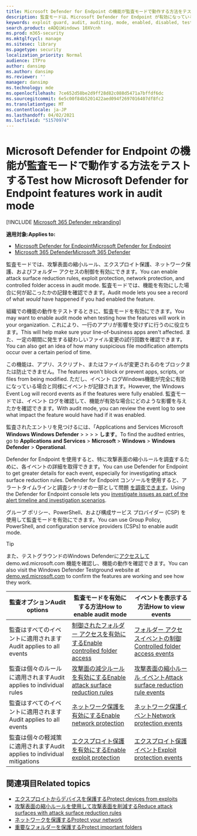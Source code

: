 ```yaml
---
title: Microsoft Defender for Endpoint の機能が監査モードで動作する方法をテストする
description: 監査モードは、Microsoft Defender for Endpoint が有効になっている場合にデバイスを保護する方法を確認するのに役立ちます。
keywords: exploit guard, audit, auditing, mode, enabled, disabled, test, demo, evaluate, lab
search.product: eADQiWindows 10XVcnh
ms.prod: m365-security
ms.mktglfcycl: manage
ms.sitesec: library
ms.pagetype: security
localization_priority: Normal
audience: ITPro
author: dansimp
ms.author: dansimp
ms.reviewer: ''
manager: dansimp
ms.technology: mde
ms.openlocfilehash: 7ce652d58be2d9ff28d82c088d5471a7bffdf6dc
ms.sourcegitcommit: 6e5c00f84b5201422aed094f2697016407df8fc2
ms.translationtype: MT
ms.contentlocale: ja-JP
ms.lasthandoff: 04/02/2021
ms.locfileid: "51570974"
---
```

# <a name="test-how-microsoft-defender-for-endpoint-features-work-in-audit-mode"></a><span data-ttu-id="4fd9e-104">Microsoft Defender for Endpoint の機能が監査モードで動作する方法をテストする</span><span class="sxs-lookup"><span data-stu-id="4fd9e-104">Test how Microsoft Defender for Endpoint features work in audit mode</span></span>

[!INCLUDE [Microsoft 365 Defender rebranding](../../includes/microsoft-defender.md)]

<span data-ttu-id="4fd9e-105">**適用対象:**</span><span class="sxs-lookup"><span data-stu-id="4fd9e-105">**Applies to:**</span></span>
- [<span data-ttu-id="4fd9e-106">Microsoft Defender for Endpoint</span><span class="sxs-lookup"><span data-stu-id="4fd9e-106">Microsoft Defender for Endpoint</span></span>](https://go.microsoft.com/fwlink/?linkid=2154037)
- [<span data-ttu-id="4fd9e-107">Microsoft 365 Defender</span><span class="sxs-lookup"><span data-stu-id="4fd9e-107">Microsoft 365 Defender</span></span>](https://go.microsoft.com/fwlink/?linkid=2118804)


<span data-ttu-id="4fd9e-108">監査モードでは、攻撃表面の縮小ルール、エクスプロイト保護、ネットワーク保護、およびフォルダー アクセスの制御を有効にできます。</span><span class="sxs-lookup"><span data-stu-id="4fd9e-108">You can enable attack surface reduction rules, exploit protection, network protection, and controlled folder access in audit mode.</span></span> <span data-ttu-id="4fd9e-109">監査モードでは、機能を有効にした場合に何が起こったかの記録を確認できます。</span><span class="sxs-lookup"><span data-stu-id="4fd9e-109">Audit mode lets you see a record of what *would* have happened if you had enabled the feature.</span></span>

<span data-ttu-id="4fd9e-110">組織での機能の動作をテストするときに、監査モードを有効にできます。</span><span class="sxs-lookup"><span data-stu-id="4fd9e-110">You may want to enable audit mode when testing how the features will work in your organization.</span></span> <span data-ttu-id="4fd9e-111">これにより、一行のアプリが影響を受けずに行うのに役立ちます。</span><span class="sxs-lookup"><span data-stu-id="4fd9e-111">This will help make sure your line-of-business apps aren't affected.</span></span> <span data-ttu-id="4fd9e-112">また、一定の期間に発生する疑わしいファイル変更の試行回数を確認できます。</span><span class="sxs-lookup"><span data-stu-id="4fd9e-112">You can also get an idea of how many suspicious file modification attempts occur over a certain period of time.</span></span>

<span data-ttu-id="4fd9e-113">この機能は、アプリ、スクリプト、またはファイルが変更されるのをブロックまたは防止できません。</span><span class="sxs-lookup"><span data-stu-id="4fd9e-113">The features won't block or prevent apps, scripts, or files from being modified.</span></span> <span data-ttu-id="4fd9e-114">ただし、イベント ログWindows機能が完全に有効になっている場合と同様にイベントが記録されます。</span><span class="sxs-lookup"><span data-stu-id="4fd9e-114">However, the Windows Event Log will record events as if the features were fully enabled.</span></span> <span data-ttu-id="4fd9e-115">監査モードでは、イベント ログを確認して、機能が有効な場合にどのような影響を与えたかを確認できます。</span><span class="sxs-lookup"><span data-stu-id="4fd9e-115">With audit mode, you can review the event log to see what impact the feature would have had if it was enabled.</span></span>

<span data-ttu-id="4fd9e-116">監査されたエントリを見つけるには、「Applications and Services Microsoft **Windows Windows Defender**  >    >    >    >  **します**。</span><span class="sxs-lookup"><span data-stu-id="4fd9e-116">To find the audited entries, go to **Applications and Services** > **Microsoft** > **Windows** > **Windows Defender** > **Operational**.</span></span>

<span data-ttu-id="4fd9e-117">Defender for Endpoint を使用すると、特に攻撃表面の縮小ルールを調査するために、各イベントの詳細を取得できます。</span><span class="sxs-lookup"><span data-stu-id="4fd9e-117">You can use Defender for Endpoint to get greater details for each event, especially for investigating attack surface reduction rules.</span></span> <span data-ttu-id="4fd9e-118">Defender for Endpoint コンソールを使用すると、アラートタイムラインと調査シナリオの一部として問題 [を調査できます](investigate-alerts.md)。</span><span class="sxs-lookup"><span data-stu-id="4fd9e-118">Using the Defender for Endpoint console lets you [investigate issues as part of the alert timeline and investigation scenarios](investigate-alerts.md).</span></span>

<span data-ttu-id="4fd9e-119">グループ ポリシー、PowerShell、および構成サービス プロバイダー (CSP) を使用して監査モードを有効にできます。</span><span class="sxs-lookup"><span data-stu-id="4fd9e-119">You can use Group Policy, PowerShell, and configuration service providers (CSPs) to enable audit mode.</span></span>

> [!TIP]
> <span data-ttu-id="4fd9e-120">また、テストグラウンドのWindows Defenderに[アクセスして](https://demo.wd.microsoft.com?ocid=cx-wddocs-testground)demo.wd.microsoft.com 機能を確認し、機能の動作を確認できます。</span><span class="sxs-lookup"><span data-stu-id="4fd9e-120">You can also visit the Windows Defender Testground website at [demo.wd.microsoft.com](https://demo.wd.microsoft.com?ocid=cx-wddocs-testground) to confirm the features are working and see how they work.</span></span>

 <span data-ttu-id="4fd9e-121">**監査オプション**</span><span class="sxs-lookup"><span data-stu-id="4fd9e-121">**Audit options**</span></span> | <span data-ttu-id="4fd9e-122">**監査モードを有効にする方法**</span><span class="sxs-lookup"><span data-stu-id="4fd9e-122">**How to enable audit mode**</span></span> | <span data-ttu-id="4fd9e-123">**イベントを表示する方法**</span><span class="sxs-lookup"><span data-stu-id="4fd9e-123">**How to view events**</span></span>
|---------|---------|---------|
| <span data-ttu-id="4fd9e-124">監査はすべてのイベントに適用されます</span><span class="sxs-lookup"><span data-stu-id="4fd9e-124">Audit applies to all events</span></span> | [<span data-ttu-id="4fd9e-125">制御されたフォルダー アクセスを有効にする</span><span class="sxs-lookup"><span data-stu-id="4fd9e-125">Enable controlled folder access</span></span>](enable-controlled-folders.md) | [<span data-ttu-id="4fd9e-126">フォルダー アクセスイベントの制御</span><span class="sxs-lookup"><span data-stu-id="4fd9e-126">Controlled folder access events</span></span>](evaluate-controlled-folder-access.md#review-controlled-folder-access-events-in-windows-event-viewer)
| <span data-ttu-id="4fd9e-127">監査は個々のルールに適用されます</span><span class="sxs-lookup"><span data-stu-id="4fd9e-127">Audit applies to individual rules</span></span> | [<span data-ttu-id="4fd9e-128">攻撃面の減少ルールを有効にする</span><span class="sxs-lookup"><span data-stu-id="4fd9e-128">Enable attack surface reduction rules</span></span>](enable-attack-surface-reduction.md) | [<span data-ttu-id="4fd9e-129">攻撃表面の縮小ルール イベント</span><span class="sxs-lookup"><span data-stu-id="4fd9e-129">Attack surface reduction rule events</span></span>](evaluate-attack-surface-reduction.md#review-attack-surface-reduction-events-in-windows-event-viewer)
| <span data-ttu-id="4fd9e-130">監査はすべてのイベントに適用されます</span><span class="sxs-lookup"><span data-stu-id="4fd9e-130">Audit applies to all events</span></span> | [<span data-ttu-id="4fd9e-131">ネットワーク保護を有効にする</span><span class="sxs-lookup"><span data-stu-id="4fd9e-131">Enable network protection</span></span>](enable-network-protection.md) | [<span data-ttu-id="4fd9e-132">ネットワーク保護イベント</span><span class="sxs-lookup"><span data-stu-id="4fd9e-132">Network protection events</span></span>](evaluate-network-protection.md#review-network-protection-events-in-windows-event-viewer)
| <span data-ttu-id="4fd9e-133">監査は個々の軽減策に適用されます</span><span class="sxs-lookup"><span data-stu-id="4fd9e-133">Audit applies to individual mitigations</span></span> | [<span data-ttu-id="4fd9e-134">エクスプロイト保護を有効にする</span><span class="sxs-lookup"><span data-stu-id="4fd9e-134">Enable exploit protection</span></span>](enable-exploit-protection.md) | [<span data-ttu-id="4fd9e-135">エクスプロイト保護イベント</span><span class="sxs-lookup"><span data-stu-id="4fd9e-135">Exploit protection events</span></span>](exploit-protection.md#review-exploit-protection-events-in-windows-event-viewer)

## <a name="related-topics"></a><span data-ttu-id="4fd9e-136">関連項目</span><span class="sxs-lookup"><span data-stu-id="4fd9e-136">Related topics</span></span>

* [<span data-ttu-id="4fd9e-137">エクスプロイトからデバイスを保護する</span><span class="sxs-lookup"><span data-stu-id="4fd9e-137">Protect devices from exploits</span></span>](exploit-protection.md)
* [<span data-ttu-id="4fd9e-138">攻撃表面の縮小ルールを使用して攻撃表面を削減する</span><span class="sxs-lookup"><span data-stu-id="4fd9e-138">Reduce attack surfaces with attack surface reduction rules</span></span>](attack-surface-reduction.md)
* [<span data-ttu-id="4fd9e-139">ネットワークを保護する</span><span class="sxs-lookup"><span data-stu-id="4fd9e-139">Protect your network</span></span>](network-protection.md)
* [<span data-ttu-id="4fd9e-140">重要なフォルダーを保護する</span><span class="sxs-lookup"><span data-stu-id="4fd9e-140">Protect important folders</span></span>](controlled-folders.md)
